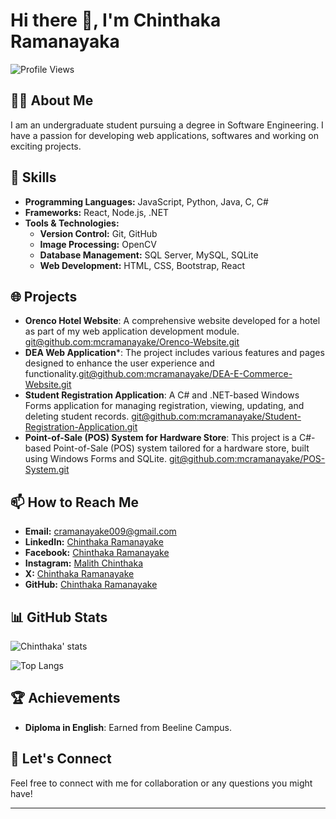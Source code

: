 # Hi there 👋, I'm Chinthaka Ramanayaka

![Profile Views](https://komarev.com/ghpvc/?username=your-mcramanayake&color=blue)

## 👨‍💻 About Me

I am an undergraduate student pursuing a degree in Software Engineering. I have a passion for developing web applications, softwares and working on exciting projects. 

## 🚀 Skills

- **Programming Languages:** JavaScript, Python, Java, C, C#
- **Frameworks:** React, Node.js, .NET
- **Tools & Technologies:** 
  - **Version Control:** Git, GitHub
  - **Image Processing:** OpenCV
  - **Database Management:** SQL Server, MySQL, SQLite
  - **Web Development:** HTML, CSS, Bootstrap, React

## 🌐 Projects

- **Orenco Hotel Website**: A comprehensive website developed for a hotel as part of my web application development module. [git@github.com:mcramanayake/Orenco-Website.git](#)
- **DEA Web Application***: The project includes various features and pages designed to enhance the user experience and functionality.[git@github.com:mcramanayake/DEA-E-Commerce-Website.git](#)
- **Student Registration Application**: A C# and .NET-based Windows Forms application for managing registration, viewing, updating, and deleting student records. [git@github.com:mcramanayake/Student-Registration-Application.git](#)
- **Point-of-Sale (POS) System for Hardware Store**: This project is a C#-based Point-of-Sale (POS) system tailored for a hardware store, built using Windows Forms and SQLite. [git@github.com:mcramanayake/POS-System.git](#)

## 📫 How to Reach Me

- **Email:** cramanayake009@gmail.com
- **LinkedIn:** [Chinthaka Ramanayake](https://www.linkedin.com/in/chinthaka-ramanayake/)
- **Facebook:** [Chinthaka Ramanayake](https://www.facebook.com/malith.chinthaka.391/)
- **Instagram:** [Malith Chinthaka](https://www.instagram.com/malith_chinthaka_/)
- **X:** [Chinthaka Ramanayake](https://x.com/mcramanayake)
- **GitHub:** [Chinthaka Ramanayake](https://github.com/mcramanayake)

## 📊 GitHub Stats

![Chinthaka' stats](https://github-readme-stats.vercel.app/api?username=mcramanayake&show_icons=true&theme=radical)

![Top Langs](https://github-readme-stats.vercel.app/api/top-langs/?username=mcramanayake&layout=compact&theme=radical)

## 🏆 Achievements

- **Diploma in English**: Earned from Beeline Campus.


## 💬 Let's Connect

Feel free to connect with me for collaboration or any questions you might have!

---

